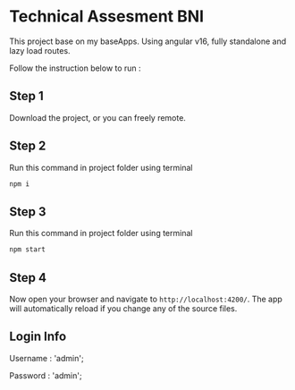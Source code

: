 # Technical Assesment BNI

This project base on my baseApps. Using angular v16, fully standalone and lazy load routes.

Follow the instruction below to run :

## Step 1

Download the project, or you can freely remote.

## Step 2

Run this command in project folder using terminal
```bash
npm i
```

## Step 3

Run this command in project folder using terminal
```bash
npm start
```

## Step 4

Now open your browser and navigate to `http://localhost:4200/`. The app will automatically reload if you change any of the source files. 

## Login Info

Username : 'admin';

Password : 'admin';

